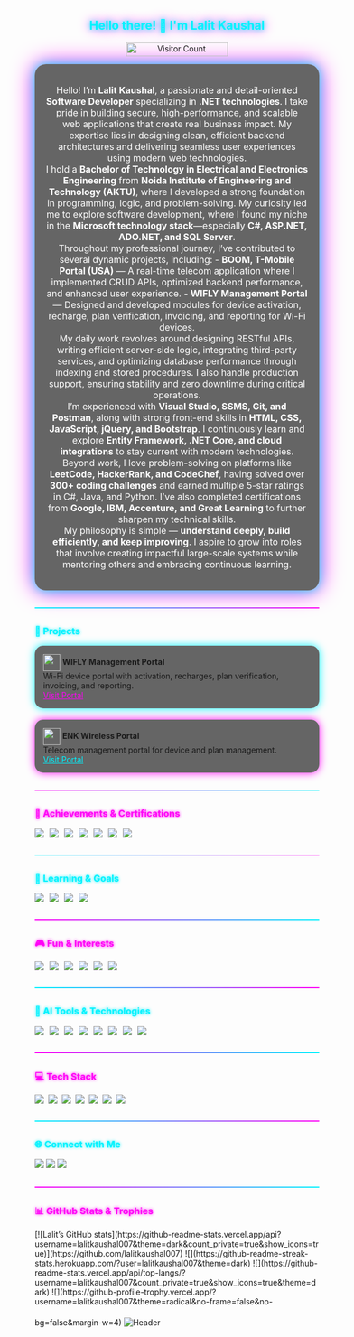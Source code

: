 <h2 align="center" style="color:#00F2FE; text-shadow: 0 0 10px #00F2FE, 0 0 20px #FF00F7;">Hello there! 👋 I'm Lalit Kaushal</h2>

<p align="center">
  <img src="https://profile-counter.glitch.me/{lalitkaushal007}/count.svg" alt="Visitor Count" width="180" height="24" />
</p>

<div style="background: rgba(0,0,0,0.6); border-radius: 20px; padding: 20px; box-shadow: 0 0 20px #00F2FE, 0 0 40px #FF00F7; margin-bottom: 30px;">
<p align="center" style="color:white; font-size:16px;">
Hello! I’m <b>Lalit Kaushal</b>, a passionate and detail-oriented <b>Software Developer</b> specializing in <b>.NET technologies</b>.  
I take pride in building secure, high-performance, and scalable web applications that create real business impact. My expertise lies in designing clean, efficient backend architectures and delivering seamless user experiences using modern web technologies.  
</br>
I hold a <b>Bachelor of Technology in Electrical and Electronics Engineering</b> from <b>Noida Institute of Engineering and Technology (AKTU)</b>, where I developed a strong foundation in programming, logic, and problem-solving. My curiosity led me to explore software development, where I found my niche in the <b>Microsoft technology stack</b>—especially <b>C#, ASP.NET, ADO.NET, and SQL Server</b>.  
</br>
Throughout my professional journey, I’ve contributed to several dynamic projects, including:  
- <b>BOOM, T-Mobile Portal (USA)</b> — A real-time telecom application where I implemented CRUD APIs, optimized backend performance, and enhanced user experience.  
- <b>WIFLY Management Portal</b> — Designed and developed modules for device activation, recharge, plan verification, invoicing, and reporting for Wi-Fi devices.  
</br>
My daily work revolves around designing RESTful APIs, writing efficient server-side logic, integrating third-party services, and optimizing database performance through indexing and stored procedures. I also handle production support, ensuring stability and zero downtime during critical operations.  
</br>
I’m experienced with <b>Visual Studio, SSMS, Git, and Postman</b>, along with strong front-end skills in <b>HTML, CSS, JavaScript, jQuery, and Bootstrap</b>. I continuously learn and explore <b>Entity Framework, .NET Core, and cloud integrations</b> to stay current with modern technologies.  
</br>
Beyond work, I love problem-solving on platforms like <b>LeetCode, HackerRank, and CodeChef</b>, having solved over <b>300+ coding challenges</b> and earned multiple 5-star ratings in C#, Java, and Python. I’ve also completed certifications from <b>Google, IBM, Accenture, and Great Learning</b> to further sharpen my technical skills.  
</br>
My philosophy is simple — <b>understand deeply, build efficiently, and keep improving</b>. I aspire to grow into roles that involve creating impactful large-scale systems while mentoring others and embracing continuous learning.
</p>
</div>

<hr style="border: 0; height: 2px; background: linear-gradient(90deg, #00F2FE, #FF00F7); margin-bottom:30px;">

<h3 style="color:#00F2FE; text-shadow:0 0 5px #00F2FE;">🚀 Projects</h3>
<div style="display:flex; flex-wrap:wrap; gap:20px;">

<div style="flex:1; min-width:250px; background: rgba(0,0,0,0.6); border-radius:15px; padding:15px; box-shadow:0 0 15px #00F2FE;">
<img src="https://upload.wikimedia.org/wikipedia/commons/6/6f/Wi-Fi_logo.png" width="30" style="vertical-align:middle;"> <b>WIFLY Management Portal</b><br>
Wi-Fi device portal with activation, recharges, plan verification, invoicing, and reporting.<br>
<a href="https://pos.wifly.us" style="color:#FF00F7;">Visit Portal</a>
</div>

<div style="flex:1; min-width:250px; background: rgba(0,0,0,0.6); border-radius:15px; padding:15px; box-shadow:0 0 15px #FF00F7;">
<img src="https://upload.wikimedia.org/wikipedia/commons/1/1a/Enk_Logo.png" width="30" style="vertical-align:middle;"> <b>ENK Wireless Portal</b><br>
Telecom management portal for device and plan management.<br>
<a href="https://pos.enkwirelessinc.com" style="color:#00F2FE;">Visit Portal</a>
</div>

</div>

<hr style="border: 0; height: 2px; background: linear-gradient(90deg, #FF00F7, #00F2FE); margin:30px 0;">

<h3 style="color:#FF00F7; text-shadow:0 0 5px #FF00F7;">🏅 Achievements & Certifications</h3>

<div style="display:flex; flex-wrap:wrap; gap:10px;">
<a href="https://cloud.google.com/certification/data-engineer"><img src="https://img.shields.io/badge/Google-Professional%20Data%20Engineer-4285F4?style=for-the-badge&logo=google&logoColor=white"></a>
<a href="https://www.ibm.com/certify"><img src="https://img.shields.io/badge/IBM-Full%20Stack%20Development-051E3E?style=for-the-badge&logo=ibm&logoColor=white"></a>
<a href="https://www.accenture.com/"><img src="https://img.shields.io/badge/Accenture-Advanced%20.NET%20Developer-0A0A0A?style=for-the-badge&logo=accenture&logoColor=white"></a>
<a href="https://www.greatlearning.in/"><img src="https://img.shields.io/badge/Great%20Learning-Cloud%20%26%20DevOps-FF5733?style=for-the-badge&logo=greatlearning&logoColor=white"></a>
<a href="https://leetcode.com/lalitkaushal007/"><img src="https://img.shields.io/badge/LeetCode-300%2B%20Challenges-F79F1F?style=for-the-badge&logo=leetcode&logoColor=white"></a>
<a href="https://www.hackerrank.com/lalitkaushal007"><img src="https://img.shields.io/badge/HackerRank-5%20Star%20Rating-2EC866?style=for-the-badge&logo=hackerrank&logoColor=white"></a>
<a href="https://www.codechef.com/users/lalitkaushal007"><img src="https://img.shields.io/badge/CodeChef-5%20Star%20Rating-EC6814?style=for-the-badge&logo=codechef&logoColor=white"></a>
</div>

<hr style="border: 0; height: 2px; background: linear-gradient(90deg, #00F2FE, #FF00F7); margin:30px 0;">

<h3 style="color:#00F2FE; text-shadow:0 0 5px #00F2FE;">🎯 Learning & Goals</h3>
<div style="display:flex; flex-wrap:wrap; gap:10px;">
<a href="https://dotnet.microsoft.com/"><img src="https://img.shields.io/badge/.NET%20Core-8.0-512BD4?style=for-the-badge&logo=dotnet&logoColor=white"></a>
<a href="https://azure.microsoft.com/"><img src="https://img.shields.io/badge/Azure-Microsoft%20Cloud-0078D4?style=for-the-badge&logo=microsoft-azure&logoColor=white"></a>
<a href="https://microservices.io/"><img src="https://img.shields.io/badge/Microservices-Architecture-FF6F61?style=for-the-badge"></a>
<a href="https://github.com/lalitkaushal007"><img src="https://img.shields.io/badge/Open%20Source-Contributions-4ABF3D?style=for-the-badge&logo=github&logoColor=white"></a>
</div>

<hr style="border: 0; height: 2px; background: linear-gradient(90deg, #FF00F7, #00F2FE); margin:30px 0;">

<h3 style="color:#FF00F7; text-shadow:0 0 5px #FF00F7;">🎮 Fun & Interests</h3>
<div style="display:flex; flex-wrap:wrap; gap:10px;">
<a href="https://leetcode.com/lalitkaushal007/"><img src="https://img.shields.io/badge/LeetCode-Problem%20Solving-F79F1F?style=for-the-badge&logo=leetcode&logoColor=white"></a>
<a href="https://www.hackerrank.com/lalitkaushal007"><img src="https://img.shields.io/badge/HackerRank-Competitive%20Programming-2EC866?style=for-the-badge&logo=hackerrank&logoColor=white"></a>
<a href="https://www.codechef.com/users/lalitkaushal007"><img src="https://img.shields.io/badge/CodeChef-Programming%20Contests-EC6814?style=for-the-badge&logo=codechef&logoColor=white"></a>
<a href="#"><img src="https://img.shields.io/badge/Photography-Hobby-FF69B4?style=for-the-badge&logo=instagram&logoColor=white"></a>
<a href="#"><img src="https://img.shields.io/badge/Traveling-Adventure-1E90FF?style=for-the-badge&logo=airbnb&logoColor=white"></a>
<a href="#"><img src="https://img.shields.io/badge/Music-Hobby-9400D3?style=for-the-badge&logo=spotify&logoColor=white"></a>
</div>

<hr style="border: 0; height: 2px; background: linear-gradient(90deg, #00F2FE, #FF00F7); margin:30px 0;">

<h3 style="color:#00F2FE; text-shadow:0 0 5px #00F2FE;">🤖 AI Tools & Technologies</h3>
<div style="display:flex; flex-wrap:wrap; gap:10px;">
<a href="https://chat.openai.com/"><img src="https://img.shields.io/badge/ChatGPT-OpenAI-74aa9c?style=for-the-badge&logo=openai&logoColor=white"></a>
<a href="https://openai.com/dall-e"><img src="https://img.shields.io/badge/DALL·E-OpenAI-F6D258?style=for-the-badge&logo=openai&logoColor=black"></a>
<a href="https://www.midjourney.com/"><img src="https://img.shields.io/badge/MidJourney-AI-FF0080?style=for-the-badge"></a>
<a href="https://www.anthropic.com/"><img src="https://img.shields.io/badge/Claude-Anthropic-4B8BBE?style=for-the-badge&logo=anthropic&logoColor=white"></a>
<a href="https://bard.google.com/"><img src="https://img.shields.io/badge/Bard-Google-4285F4?style=for-the-badge&logo=google&logoColor=white"></a>
<a href="https://github.com/features/copilot"><img src="https://img.shields.io/badge/GitHub%20Copilot-Microsoft-00C8FF?style=for-the-badge&logo=github&logoColor=white"></a>
<a href="https://stability.ai/stable-diffusion"><img src="https://img.shields.io/badge/Stable%20Diffusion-AI-FBAF00?style=for-the-badge"></a>
<a href="https://openai.com/research/whisper"><img src="https://img.shields.io/badge/Whisper-OpenAI-10A37F?style=for-the-badge&logo=openai&logoColor=white"></a>
</div>

<hr style="border: 0; height: 2px; background: linear-gradient(90deg, #FF00F7, #00F2FE); margin:30px 0;">

<h3 style="color:#FF00F7; text-shadow:0 0 5px #FF00F7;">💻 Tech Stack</h3>
<div style="display:flex; flex-wrap:wrap; gap:8px;">
<!-- Add all your tech badges here -->
<img src="https://img.shields.io/badge/c%23-%23239120.svg?style=flat&logo=c-sharp&logoColor=white">
<img src="https://img.shields.io/badge/.NET-512BD4?style=flat&logo=dotnet&logoColor=white">
<img src="https://img.shields.io/badge/ASP.NET-%230078D4.svg?style=flat&logo=.net&logoColor=white">
<img src="https://img.shields.io/badge/Microsoft%20SQL%20Server-CC2927?style=flat&logo=microsoft%20sql%20server&logoColor=white">
<img src="https://img.shields.io/badge/JavaScript-%23323330.svg?style=flat&logo=javascript&logoColor=%23F7DF1E">
<img src="https://img.shields.io/badge/HTML5-%23E34F26.svg?style=flat&logo=html5&logoColor=white">
<img src="https://img.shields.io/badge/CSS3-%231572B6.svg?style=flat&logo=css3&logoColor=white">
</div>

<hr style="border: 0; height: 2px; background: linear-gradient(90deg, #00F2FE, #FF00F7); margin:30px 0;">

<h3 style="color:#00F2FE; text-shadow:0 0 5px #00F2FE;">🌐 Connect with Me</h3>
<a href="https://x.com/Lalit231216?t=Z1_m1J7YNO1a7D8Dj9C0Vw&s=09"><img src="https://img.shields.io/badge/Twitter-%231877F2.svg?logo=twitter&logoColor=white"></a>
<a href="https://www.linkedin.com/in/lalit-kaushal-7862501b5/"><img src="https://img.shields.io/badge/LinkedIn-%230077B5.svg?logo=linkedin&logoColor=white"></a>
<a href="https://instagram.com/LalitKaushal"><img src="https://img.shields.io/badge/Instagram-%23E4405F.svg?logo=Instagram&logoColor=white"></a>

<hr style="border: 0; height: 2px; background: linear-gradient(90deg, #FF00F7, #00F2FE); margin:30px 0;">

<h3 style="color:#FF00F7; text-shadow:0 0 5px #FF00F7;">📊 GitHub Stats & Trophies</h3>
[![Lalit’s GitHub stats](https://github-readme-stats.vercel.app/api?username=lalitkaushal007&theme=dark&count_private=true&show_icons=true)](https://github.com/lalitkaushal007)
![](https://github-readme-streak-stats.herokuapp.com/?user=lalitkaushal007&theme=dark)
![](https://github-readme-stats.vercel.app/api/top-langs/?username=lalitkaushal007&count_private=true&show_icons=true&theme=dark)
![](https://github-profile-trophy.vercel.app/?username=lalitkaushal007&theme=radical&no-frame=false&no-bg=false&margin-w=4)

<img src="https://github.com/lalitkaushal007/lalitkaushal007/blob/main/icons/header_.png" alt="Header" style="margin-top:20px;">
